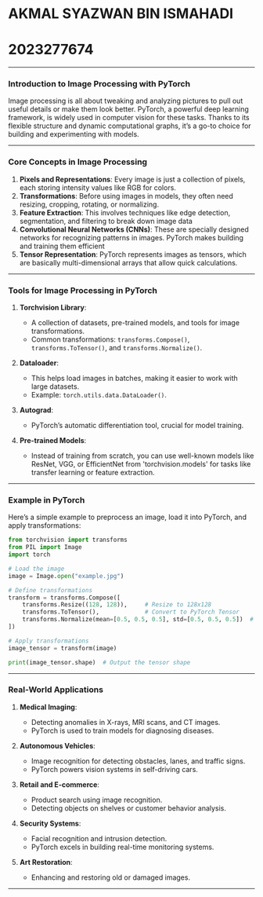 # AKMAL SYAZWAN BIN ISMAHADI
# 2023277674

---

### **Introduction to Image Processing with PyTorch**
Image processing is all about tweaking and analyzing pictures to pull out useful details or make them look better. PyTorch, a powerful deep learning framework, is widely used in computer vision for these tasks. Thanks to its flexible structure and dynamic computational graphs, it’s a go-to choice for building and experimenting with models.

---

### **Core Concepts in Image Processing**
1. **Pixels and Representations**: Every image is just a collection of pixels, each storing intensity values like RGB for colors.
2. **Transformations**: Before using images in models, they often need resizing, cropping, rotating, or normalizing.
3. **Feature Extraction**: This involves techniques like edge detection, segmentation, and filtering to break down image data
4. **Convolutional Neural Networks (CNNs)**: These are specially designed networks for recognizing patterns in images. PyTorch makes building and training them efficient
5. **Tensor Representation**: PyTorch represents images as tensors, which are basically multi-dimensional arrays that allow quick calculations.

---

### **Tools for Image Processing in PyTorch**
1. **Torchvision Library**:
   - A collection of datasets, pre-trained models, and tools for image transformations. 
   - Common transformations: `transforms.Compose()`, `transforms.ToTensor()`, and `transforms.Normalize()`.
   
2. **Dataloader**:
   - This helps load images in batches, making it easier to work with large datasets.
   - Example: `torch.utils.data.DataLoader()`.
   
3. **Autograd**:
   - PyTorch’s automatic differentiation tool, crucial for model training.
   
4. **Pre-trained Models**:
   - Instead of training from scratch, you can use well-known models like ResNet, VGG, or EfficientNet from 'torchvision.models' for tasks like transfer learning or feature extraction.

---

### **Example in PyTorch**
Here’s a simple example to preprocess an image, load it into PyTorch, and apply transformations:

```python
from torchvision import transforms
from PIL import Image
import torch

# Load the image
image = Image.open("example.jpg")

# Define transformations
transform = transforms.Compose([
    transforms.Resize((128, 128)),     # Resize to 128x128
    transforms.ToTensor(),             # Convert to PyTorch Tensor
    transforms.Normalize(mean=[0.5, 0.5, 0.5], std=[0.5, 0.5, 0.5])  # Normalize
])

# Apply transformations
image_tensor = transform(image)

print(image_tensor.shape)  # Output the tensor shape
```



---

### **Real-World Applications**
1. **Medical Imaging**:
   - Detecting anomalies in X-rays, MRI scans, and CT images.
   - PyTorch is used to train models for diagnosing diseases.

2. **Autonomous Vehicles**:
   - Image recognition for detecting obstacles, lanes, and traffic signs.
   - PyTorch powers vision systems in self-driving cars.

3. **Retail and E-commerce**:
   - Product search using image recognition.
   - Detecting objects on shelves or customer behavior analysis.

4. **Security Systems**:
   - Facial recognition and intrusion detection.
   - PyTorch excels in building real-time monitoring systems.

5. **Art Restoration**:
   - Enhancing and restoring old or damaged images.

---
